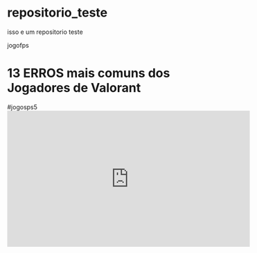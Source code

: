 # repositorio_teste

isso e um repositorio teste 
<head>jogofps</head>


<h1>13 ERROS mais comuns dos Jogadores de Valorant</h1>
#jogosps5



<iframe width="560" height="315" src="https://www.youtube.com/embed/sniMEWzzLXg?si=DxCypbiVX144uAPd" title="YouTube video player" frameborder="0" allow="accelerometer; autoplay; clipboard-write; encrypted-media; gyroscope; picture-in-picture; web-share" referrerpolicy="strict-origin-when-cross-origin" allowfullscreen></iframe>






